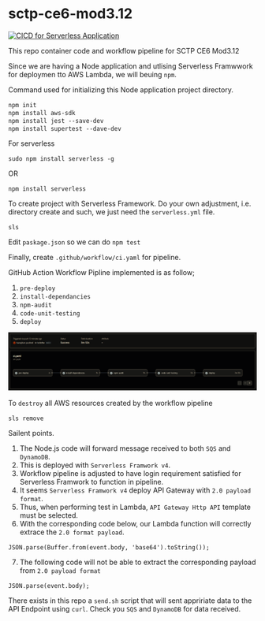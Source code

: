 # sctp-ce6-mod3.12

[![CICD for Serverless Application](https://github.com/tsanghan/sctp-ce6-mod3.12/actions/workflows/ci.yaml/badge.svg)](https://github.com/tsanghan/sctp-ce6-mod3.12/actions/workflows/ci.yaml)

This repo container code and workflow pipeline for SCTP CE6 Mod3.12

Since we are having a Node application and utlising Serverless Framwwork for deploymen tto AWS Lambda, we will beuing `npm`.

Command used for initializing this Node application project directory.
```
npm init
npm install aws-sdk
npm install jest --save-dev
npm install supertest --dave-dev
```
For serverless
```
sudo npm install serverless -g
```
OR
```
npm install serverless
```
To create project with Serverless Framework. Do your own adjustment, i.e. directory create and such, we just need the `serverless.yml` file.
```
sls
```
Edit `paskage.json` so we can do `npm test`

Finally, create `.github/workflow/ci.yaml` for pipeline.

GitHub Action Workflow Pipline implemented is as follow;
1) `pre-deploy`
2) `install-dependancies`
3) `npm-audit`
4) `code-unit-testing`
5) `deploy`

![GitHub Action Workflow Pipline](https://github.com/tsanghan/sctp-ce6-mod3.12/blob/main/asset/images/serverless-deploy-success.PNG)

To `destroy` all AWS resources created by the workflow pipeline
```
sls remove
```

Sailent points.

1) The Node.js code will forward message received to both `SQS` and `DynamoDB`.
2) This is deployed with `Serverless Framwork v4`.
3) Workflow pipeline is adjusted to have login requirement satisfied for Serverless Framwork to function in pipeline.
4) It seems `Serverless Framwork v4` deploy API Gateway with `2.0 payload format`.
5) Thus, when performing test in Lambda, `API Gateway Http API` template must be selected.
6) With the corresponding code below, our Lambda function will correctly extrace the `2.0 format payload`.
```
JSON.parse(Buffer.from(event.body, 'base64').toString());
```
7) The following code will not be able to extract the corresponding payload from `2.0 payload format`
```
JSON.parse(event.body);
```

There exists in this repo a `send.sh` script that will sent appririate data to the API Endpoint using `curl`.
Check you `SQS` and `DynamoDB` for data received.


